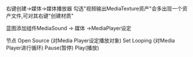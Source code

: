 右键创建->媒体->媒体播放器
勾选"视频输出MediaTexture资产"会多出现一个资产文件,可对其右键"创建材质"

蓝图添加组件MediaSound -> 媒体 ->MediaPlayer设定

节点
Open Source (对Media Player设定播放对象)
Set Looping (对Media Player进行循环)
Pause(暂停)
Play(播放)